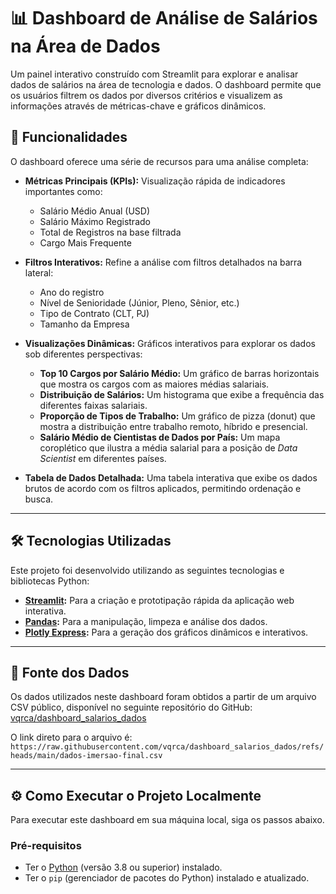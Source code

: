 # 📊 Dashboard de Análise de Salários na Área de Dados

Um painel interativo construído com Streamlit para explorar e analisar dados de salários na área de tecnologia e dados. O dashboard permite que os usuários filtrem os dados por diversos critérios e visualizem as informações através de métricas-chave e gráficos dinâmicos.


## 🚀 Funcionalidades

O dashboard oferece uma série de recursos para uma análise completa:

  * **Métricas Principais (KPIs):** Visualização rápida de indicadores importantes como:

      * Salário Médio Anual (USD)
      * Salário Máximo Registrado
      * Total de Registros na base filtrada
      * Cargo Mais Frequente

  * **Filtros Interativos:** Refine a análise com filtros detalhados na barra lateral:

      * Ano do registro
      * Nível de Senioridade (Júnior, Pleno, Sênior, etc.)
      * Tipo de Contrato (CLT, PJ)
      * Tamanho da Empresa

  * **Visualizações Dinâmicas:** Gráficos interativos para explorar os dados sob diferentes perspectivas:

      * **Top 10 Cargos por Salário Médio:** Um gráfico de barras horizontais que mostra os cargos com as maiores médias salariais.
      * **Distribuição de Salários:** Um histograma que exibe a frequência das diferentes faixas salariais.
      * **Proporção de Tipos de Trabalho:** Um gráfico de pizza (donut) que mostra a distribuição entre trabalho remoto, híbrido e presencial.
      * **Salário Médio de Cientistas de Dados por País:** Um mapa coroplético que ilustra a média salarial para a posição de *Data Scientist* em diferentes países.

  * **Tabela de Dados Detalhada:** Uma tabela interativa que exibe os dados brutos de acordo com os filtros aplicados, permitindo ordenação e busca.

-----

## 🛠️ Tecnologias Utilizadas

Este projeto foi desenvolvido utilizando as seguintes tecnologias e bibliotecas Python:

  * **[Streamlit](https://streamlit.io/):** Para a criação e prototipação rápida da aplicação web interativa.
  * **[Pandas](https://pandas.pydata.org/):** Para a manipulação, limpeza e análise dos dados.
  * **[Plotly Express](https://plotly.com/python/plotly-express/):** Para a geração dos gráficos dinâmicos e interativos.

-----

## 📂 Fonte dos Dados

Os dados utilizados neste dashboard foram obtidos a partir de um arquivo CSV público, disponível no seguinte repositório do GitHub:
[vqrca/dashboard\_salarios\_dados](https://www.google.com/search?q=https://github.com/vqrca/dashboard_salarios_dados)

O link direto para o arquivo é: `https://raw.githubusercontent.com/vqrca/dashboard_salarios_dados/refs/heads/main/dados-imersao-final.csv`

-----

## ⚙️ Como Executar o Projeto Localmente

Para executar este dashboard em sua máquina local, siga os passos abaixo.

### Pré-requisitos

  * Ter o [Python](https://www.python.org/downloads/) (versão 3.8 ou superior) instalado.
  * Ter o `pip` (gerenciador de pacotes do Python) instalado e atualizado.
